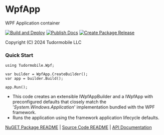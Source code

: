 # WpfApp
WPF Application container

[![Build and Deploy](https://github.com/tudormobile/WpfApp/actions/workflows/dotnet.yml/badge.svg)](https://github.com/tudormobile/WpfApp/actions/workflows/dotnet.yml)  [![Publish Docs](https://github.com/tudormobile/WpfApp/actions/workflows/docs.yml/badge.svg)](https://github.com/tudormobile/WpfApp/actions/workflows/docs.yml)  [![Create Package Release](https://github.com/tudormobile/WpfApp/actions/workflows/dotnet.yml/badge.svg?branch=main)](https://github.com/tudormobile/WpfApp/actions/workflows/dotnet.yml)

Copyright (C) 2024 Tudormobile LLC
### Quick Start

```
using Tudormobile.Wpf;

var builder = WpfApp.CreateBuilder();
var app = builder.Build();

app.Run();
```
- This code creates an extensible IWpfAppBuilder and a IWpfApp with preconfigured defaults that closely match the '*System.Windows.Application*' implementation bundled with the WPF framework.
- Runs the application using the framework application lifecycle defaults.

[NuGET Package README](docs/README.md) | [Source Code README](src/README.md) | [API Documentation](https://tudormobile.github.io/WpfApp/)
